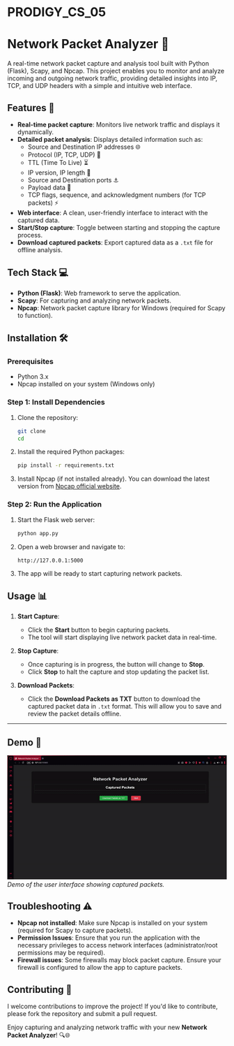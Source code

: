 # PRODIGY_CS_05
# Network Packet Analyzer 🚀

A real-time network packet capture and analysis tool built with Python (Flask), Scapy, and Npcap. This project enables you to monitor and analyze incoming and outgoing network traffic, providing detailed insights into IP, TCP, and UDP headers with a simple and intuitive web interface.

## Features 🌟
- **Real-time packet capture**: Monitors live network traffic and displays it dynamically.
- **Detailed packet analysis**: Displays detailed information such as:
  - Source and Destination IP addresses 🌐
  - Protocol (IP, TCP, UDP) 🔄
  - TTL (Time To Live) ⏳
  - IP version, IP length 📏
  - Source and Destination ports ⚓️
  - Payload data 📑
  - TCP flags, sequence, and acknowledgment numbers (for TCP packets) ⚡️
- **Web interface**: A clean, user-friendly interface to interact with the captured data.
- **Start/Stop capture**: Toggle between starting and stopping the capture process.
- **Download captured packets**: Export captured data as a `.txt` file for offline analysis.

## Tech Stack 💻
- **Python (Flask)**: Web framework to serve the application.
- **Scapy**: For capturing and analyzing network packets.
- **Npcap**: Network packet capture library for Windows (required for Scapy to function).

## Installation 🛠️

### Prerequisites
- Python 3.x
- Npcap installed on your system (Windows only)

### Step 1: Install Dependencies
1. Clone the repository:
    ```bash
    git clone 
    cd 
    ```

2. Install the required Python packages:
    ```bash
    pip install -r requirements.txt
    ```

3. Install Npcap (if not installed already). You can download the latest version from [Npcap official website](https://nmap.org/npcap/).

### Step 2: Run the Application
1. Start the Flask web server:
    ```bash
    python app.py
    ```

2. Open a web browser and navigate to:
    ```
    http://127.0.0.1:5000
    ```

3. The app will be ready to start capturing network packets.

## Usage 📊

1. **Start Capture**:
   - Click the **Start** button to begin capturing packets.
   - The tool will start displaying live network packet data in real-time.

2. **Stop Capture**:
   - Once capturing is in progress, the button will change to **Stop**.
   - Click **Stop** to halt the capture and stop updating the packet list.

3. **Download Packets**:
   - Click the **Download Packets as TXT** button to download the captured packet data in `.txt` format. This will allow you to save and review the packet details offline.
---

## Demo 📸
![Network Packet Analyzer Screenshot](network.gif)  
*Demo of the user interface showing captured packets.*

## Troubleshooting ⚠️

- **Npcap not installed**: Make sure Npcap is installed on your system (required for Scapy to capture packets).
- **Permission Issues**: Ensure that you run the application with the necessary privileges to access network interfaces (administrator/root permissions may be required).
- **Firewall issues**: Some firewalls may block packet capture. Ensure your firewall is configured to allow the app to capture packets.

## Contributing 🤝

I welcome contributions to improve the project! If you'd like to contribute, please fork the repository and submit a pull request.

Enjoy capturing and analyzing network traffic with your new **Network Packet Analyzer**! 🔍🌐
